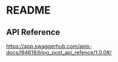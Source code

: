 # README

## API Reference
https://app.swaggerhub.com/apis-docs/l94618/blog_post_api_refence/1.0.0#/